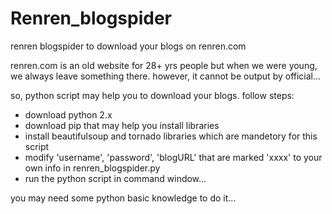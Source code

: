 # Renren_blogspider

renren blogspider to download your blogs on renren.com

renren.com is an old website for 28+ yrs people but when we were young, we always leave something there.
however, it cannot be output by official...

so, python script may help you to download your blogs.
follow steps:
+ download python 2.x
+ download pip that may help you install libraries
+ install beautifulsoup and tornado libraries which are mandetory for this script
+ modify 'username', 'password', 'blogURL' that are marked 'xxxx' to your own info in renren_blogspider.py
+ run the python script in command window...

you may need some python basic knowledge to do it...

